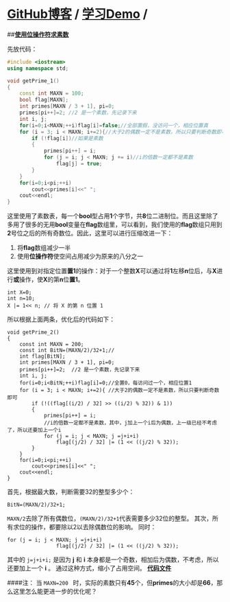 [**GitHub博客**](https://github.com/bbxytl/bbxytl.github.com/blog) / [学习Demo](https://github.com/bbxytl/Lean_Demos) /
====

##[**使用位操作符求素数**](https://github.com/bbxytl/Lean_Demos/tree/master/GetPrimes)

先放代码：
```cpp
#include <iostream>
using namespace std;

void getPrime_1()
{
    const int MAXN = 100;
    bool flag[MAXN];
    int primes[MAXN / 3 + 1], pi=0;
    primes[pi++]=2; //2 是一个素数，先记录下来
    int i, j;
    for(i=0;i<MAXN;++i)flag[i]=false;//全部置假，没访问一个，相应位置真
    for (i = 3; i < MAXN; i+=2){//大于2的偶数一定不是素数，所以只要判断奇数即可
        if (!flag[i])//如果是素数
        {
            primes[pi++] = i;
            for (j = i; j < MAXN; j += i)//i的倍数一定都不是素数
                flag[j] = true;
        }
    }
    for(i=0;i<pi;++i)
        cout<<primes[i]<<" ";
    cout<<endl;
}
```
这里使用了素数表，每一个**bool**型占用**1**个字节，共**8**位二进制位。而且这里除了多用了很多的无用**bool**变量在**flag**数组里，可以看到，我们使用的**flag**数组只用到**2**号位之后的所有奇数位。因此，这里可以进行压缩改进一下：
1. 将**flag**数组减少一半
2. 使用**位操作符**使空间占用减少为原来的八分之一

这里使用到对指定位置**置1**的操作：对于一个整数**X**可以通过将**1**左移**n**位后，与**X**进行**或**操作，使**X**的第**n**位**置1**。
```
int X=0;
int n=10;
X |= 1<< n; // 将 X 的第 n 位置 1
```

所以根据上面两条，优化后的代码如下：
```
void getPrime_2()
{    
    const int MAXN = 200;
    const int BitN=(MAXN/2)/32+1;//   
    int flag[BitN];
    int primes[MAXN / 3 + 1], pi=0;
    primes[pi++]=2;  //2 是一个素数，先记录下来
    int i, j; 
    for(i=0;i<BitN;++i)flag[i]=0;//全置0，每访问过一个，相应位置1
    for (i = 3; i < MAXN; i+=2){ //大于2的偶数一定不是素数，所以只要判断奇数即可
        if (!((flag[(i/2) / 32] >> ((i/2) % 32)) & 1))
        {
            primes[pi++] = i;
            //i的倍数一定都不是素数，其中，j加上一个i后为偶数，上一级已经不考虑了，所以还要加上一个i
            for (j = i; j < MAXN; j =j+i+i)
                flag[(j/2) / 32] |= (1 << ((j/2) % 32));
        }
    }
    for(i=0;i<pi;++i)
        cout<<primes[i]<<" ";
    cout<<endl;
}
```
首先，根据最大数，判断需要32的整型多少个：
```
BitN=(MAXN/2)/32+1;
```
` MAXN/2 `去除了所有偶数位，` (MAXN/2)/32+1 `代表需要多少32位的整型。
其次，所有求位的操作，都要除以2以去除偶数位的影响。
同时：
```
for (j = i; j < MAXN; j =j+i+i)
                flag[(j/2) / 32] |= (1 << ((j/2) % 32));
```
其中的 `j=j+i+i;` 是因为 **j** 和 **i** 本身都是一个奇数，相加后为偶数，不考虑，所以还要加上一个 **i** 。
通过这种方式，缩小了占用空间。
[**代码文件**](https://github.com/bbxytl/Lean_Demos/blob/master/GetPrimes/getPrimes.cpp)

####注：
当 `MAXN=200 ` 时，实际的素数只有**45**个，但**primes**的大小却是**66**，那么这里怎么能更进一步的优化呢？


